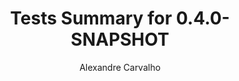 ---
title: Tests Summary for 0.4.0-SNAPSHOT
author: Alexandre Carvalho
menu_title: 0.4.0-SNAPSHOT
category: surefire_reports
layout: iframe
iframe_url: /docs/0.4.0-SNAPSHOT/junit/test/index.html
order: 6
---